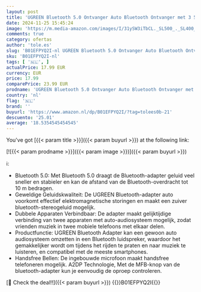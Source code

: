 ```yaml
---
layout: post
title: 'UGREEN Bluetooth 5.0 Ontvanger Auto Bluetooth Ontvanger met 3 5mm Aansluiting en Handsfree Bellen met Microfoon.'
date: 2024-11-25 15:45:24
image: 'https://m.media-amazon.com/images/I/31ySW3iTbCL._SL500_._SL400_.jpg'
comments: true
category: ofertas
author: 'tole.es'
slug: 'B01EFPYQ2I-nl UGREEN Bluetooth 5.0 Ontvanger Auto Bluetooth Ontvanger...'
sku: 'B01EFPYQ2I-nl'
tags: [ '🇳🇱', ]
actualPrice: 17.99 EUR
currency: EUR
price: 17.99
comparePrice: 23.99 EUR
prodname: 'UGREEN Bluetooth 5.0 Ontvanger Auto Bluetooth Ontvanger met 3 5mm Aansluiting en Handsfree Bellen met Microfoon.'
country: 'nl'
flag: '🇳🇱'
brand: ''
buyurl: 'https://www.amazon.nl/dp/B01EFPYQ2I/?tag=tolees0b-21'
descuento: '25.01'
average: '18.5354545454545'
---
```


You've got [{{< param title >}}]({{< param buyurl >}}) at the following link:

[![{{< param prodname >}}]({{< param image >}})]({{< param buyurl >}})

ℹ️:

- Bluetooth 5.0: Met Bluetooth 5.0 draagt de Bluetooth-adapter geluid veel sneller en stabieler en kan de afstand van de Bluetooth-overdracht tot 10 m bedragen.
- Geweldige Geluidskwaliteit: De UGREEN Bluetooth-adapter auto voorkomt effectief elektromagnetische storingen en maakt een zuiver bluetooth-stereogeluid mogelijk.
- Dubbele Apparaten Verbindbaar: De adapter maakt gelijktijdige verbinding van twee apparaten met auto-audiosysteem mogelijk, zodat vrienden muziek in twee mobiele telefoons met elkaar delen.
- Productfunctie: UGREEN Bluetooth Adapter kan een gewoon auto audiosysteem omzetten in een Bluetooth luidspreker, waardoor het gemakkelijker wordt om tijdens het rijden te praten en naar muziek te luisteren, en compatibel met de meeste smartphones.
- Handsfree Bellen: De ingebouwde microfoon maakt handsfree telefoneren mogelijk. A2DP Technologie, Met de MFB-knop van de bluetooth-adapter kun je eenvoudig de oproep controleren.

[🛒 Check the deal!!]({{< param buyurl >}})
{{<world>}}B01EFPYQ2I{{</world>}}
